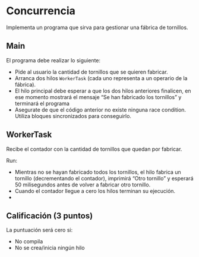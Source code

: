 # Concurrencia

Implementa un programa que sirva para gestionar una fábrica de tornillos.

## Main

El programa debe realizar lo siguiente:
- Pide al usuario la cantidad de tornillos que se quieren fabricar. 
- Arranca dos hilos `WorkerTask` (cada uno representa a un operario de la fábrica). 
- El hilo principal debe esperar a que los dos hilos anteriores finalicen, en ese momento mostrará el mensaje “Se han fabricado los tornillos” y terminará el programa 
- Asegurate de que el código anterior no existe ninguna race condition. Utiliza bloques sincronizados para conseguirlo.

## WorkerTask

Recibe el contador con la cantidad de tornillos que quedan por fabricar.

Run:
- Mientras no se hayan fabricado todos los tornillos, el hilo fabrica un tornillo (decrementando el contador), imprimirá 
“Otro tornillo” y esperará 50 milisegundos antes de volver a fabricar otro tornillo. 
- Cuando el contador llegue a cero los hilos terminan su ejecución.
- 
## Calificación (3 puntos)

La puntuación será cero si:
- No compila
- No se crea/inicia ningún hilo
